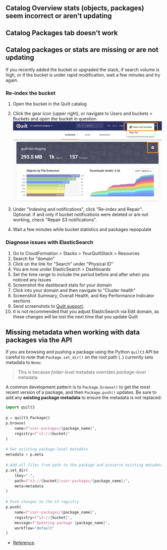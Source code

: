 <!-- markdownlint-disable -->
## Catalog Overview stats (objects, packages) seem incorrect or aren't updating
## Catalog Packages tab doesn't work
## Catalog packages or stats are missing or are not updating

If you recently added the bucket or upgraded the stack, if search volume is high,
or if the bucket is under rapid modification, wait a few minutes and try again.

### Re-index the bucket

1. Open the bucket in the Quilt catalog

1. Click the gear icon (upper right), or navigate to Users and buckets > Buckets
and open the bucket in question
    ![](imgs/admin-bucket.png)

1. Under "Indexing and notifications", click "Re-index and Repair". Optional:
if and only if bucket notifications were deleted or are not working,
check "Repair S3 notifications".

1. Wait a few minutes while bucket statistics and packages repopulate

### Diagnose issues with ElasticSearch

1. Go to CloudFormation > Stacks > YourQuiltStack > Resources
1. Search for "domain"
1. Click on the link for "Search" under "Physical ID"
1. You are now under ElasticSearch > Dashboards
1. Set the time range to include the period before and after when you noticed
any issues
1. Screenshot the dashboard stats for your domain
1. Click into your domain and then navigate to "Cluster health"
1. Screenshot Summary, Overall Health, and Key Performance Indicator sections
1. Send screenshots to [Quilt support](mailto:support@quiltdata.io).
1. It is not recommended that you adjust ElasticSearch via Edit domain, as these
changes will be lost the next time that you update Quilt

## Missing metadata when working with data packages via the API

If you are browsing and pushing a package using the Python `quilt3`
API be careful to note that `Package.set_dir()` on the root path
(`.`) currently sets metadata to `None`:

> This is because _folder-level_ metadata overrides _package-level_ metadata.

A common development pattern is to `Package.browse()` to get the most recent
version of a package, and then `Package.push()` updates. Be sure
to add any **existing package metadata** to ensure the metadata is not replaced:

<!--pytest.mark.skip-->
```python
import quilt3

p = quilt3.Package()
p.browse(
    name=f"user-packages/{package_name}", 
    registry=f"s3://{bucket}"
)

# Get existing package-level metadata
metadata = p.meta

# Add all files from path to the package and preserve existing metadata
p.set_dir(
    lkey=".",
    path=f"s3://{bucket}/user-packages/{package_name}/",
    meta=metadata
)

# Push changes to the S3 registry
p.push(
    name=f"user-packages/{package_name}",
    registry=f"s3://{bucket}",
    message=f"Updating package {package_name}",
    workflow="default"
)
```

- [Reference](https://docs.quiltdata.com/api-reference/package#package.set_dir).
